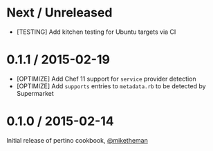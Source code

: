# Next / Unreleased

- [TESTING] Add kitchen testing for Ubuntu targets via CI

# 0.1.1 / 2015-02-19

- [OPTIMIZE] Add Chef 11 support for `service` provider detection
- [OPTIMIZE] Add `supports` entries to `metadata.rb` to be detected by Supermarket

# 0.1.0 / 2015-02-14

Initial release of pertino cookbook, [@miketheman][]

<!--- The following link definition list is generated by PimpMyChangelog --->
[@miketheman]: https://github.com/miketheman
